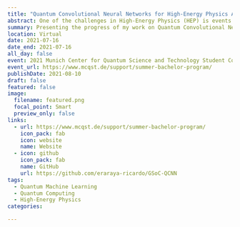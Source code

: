 ```yaml
---
title: "Quantum Convolutional Neural Networks for High-Energy Physics Analysis at the LHC"
abstract: One of the challenges in High-Energy Physics (HEP) is events classification, which is to predict whether an image of particle jets belongs to events being sought after or just background signals. Classical Convolutional Neural Network (CNN) has been proven a powerful algorithm in image classification, including jets image. As quantum computers promise many advantages over classical computing, comes a question on whether quantum machine learning (QML) can give any improvement in solving the problem.<br><br>This project aims to demonstrate quantum machine learning's potential, specifically Quantum Convolutional Neural Network (QCNN), in HEP events classification from image data. Although many previous works have tried to classify images with QCNN, none of them is fully quantum. They were still incorporating classical fully-connected layers after variational circuits. This project will be one of the first to try classifying images with a fully quantum implementation of QCNN and probably the first one to do so with particle jets images.
summary: Presenting the progress of my work on Quantum Convolutional Neural Networks in classifying images of particles from high-energy physics events at the MCQST Student Conference.
location: Virtual
date: 2021-07-16
date_end: 2021-07-16
all_day: false
event: 2021 Munich Center for Quantum Science and Technology Student Conference
event_url: https://www.mcqst.de/support/summer-bachelor-program/
publishDate: 2021-08-10
draft: false
featured: false
image:
  filename: featured.png
  focal_point: Smart
  preview_only: false
links:
  - url: https://www.mcqst.de/support/summer-bachelor-program/
    icon_pack: fab
    icon: website
    name: Website
  - icon: github
    icon_pack: fab
    name: GitHub
    url: https://github.com/eraraya-ricardo/GSoC-QCNN
tags:
  - Quantum Machine Learning
  - Quantum Computing
  - High-Energy Physics
categories:

---
```


